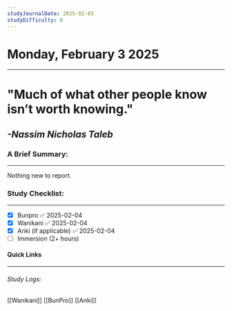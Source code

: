 ```yaml
---
studyJournalDate: 2025-02-03
studyDifficulty: 6
---
```


# Monday, February 3 2025
---
# "Much of what other people know isn’t worth knowing."

## *-Nassim Nicholas Taleb*


### A Brief Summary:
---
Nothing new to report.

### Study Checklist:
---
- [x] Bunpro ✅ 2025-02-04
- [x] Wanikani ✅ 2025-02-04
- [x] Anki (if applicable) ✅ 2025-02-04
- [ ] Immersion (2+ hours)

#### Quick Links
---
###### Study Logs:
[[Wanikani]]
[[BunPro]]
[[Anki]]